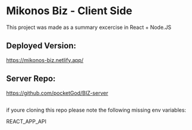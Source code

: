 # Mikonos Biz - Client Side
This project was made as a summary excercise in React + Node.JS

## Deployed Version:
https://mikonos-biz.netlify.app/

## Server Repo:
https://github.com/pocketGod/BIZ-server


## 

if youre cloning this repo please note the following missing env variables:

REACT_APP_API